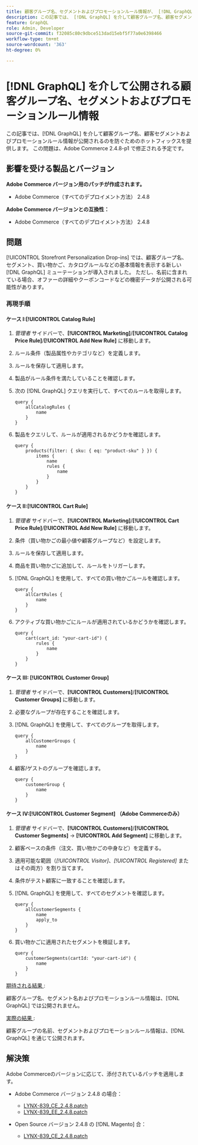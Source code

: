 ```yaml
---
title: 顧客グループ名、セグメントおよびプロモーションルール情報が、 [!DNL GraphQL] の方法で公開される。
description: この記事では、 [!DNL GraphQL] を介して顧客グループ名、顧客セグメントおよびプロモーションルール情報が公開されるのを防ぐためのホットフィックスを提供します。
feature: GraphQL
role: Admin, Developer
source-git-commit: f32085c80c9dbce513dad15ebf5f77a0e6398466
workflow-type: tm+mt
source-wordcount: '363'
ht-degree: 0%

---
```



# [!DNL GraphQL] を介して公開される顧客グループ名、セグメントおよびプロモーションルール情報

この記事では、[!DNL GraphQL] を介して顧客グループ名、顧客セグメントおよびプロモーションルール情報が公開されるのを防ぐためのホットフィックスを提供します。 この問題は、Adobe Commerce 2.4.8-p1 で修正される予定です。

## 影響を受ける製品とバージョン

**Adobe Commerce バージョン用のパッチが作成されます。**

* Adobe Commerce（すべてのデプロイメント方法） 2.4.8

**Adobe Commerce バージョンとの互換性：**

* Adobe Commerce（すべてのデプロイメント方法） 2.4.8

## 問題

[!UICONTROL Storefront Personalization Drop-ins] では、顧客グループ名、セグメント、買い物かご、カタログルールなどの基本情報を表示する新しい [!DNL GraphQL] ミューテーションが導入されました。 ただし、名前に含まれている場合、オファーの詳細やクーポンコードなどの機密データが公開される可能性があります。

### 再現手順

#### ケース I:[!UICONTROL Catalog Rule]

1. *管理者* サイドバーで、**[!UICONTROL Marketing]**/**[!UICONTROL Catalog Price Rule]**/**[!UICONTROL Add New Rule]** に移動します。
1. ルール条件（製品属性やカテゴリなど）を定義します。
1. ルールを保存して適用します。
1. 製品がルール条件を満たしていることを確認します。
1. 次の [!DNL GraphQL] クエリを実行して、すべてのルールを取得します。

   ```
   query {
       allCatalogRules {
           name
       }
   }
   ```

1. 製品をクエリして、ルールが適用されるかどうかを確認します。

   ```
   query {
       products(filter: { sku: { eq: "product-sku" } }) {
           items {
               name
               rules {
                   name
               }
           }
       }
   }
   ```

#### ケース II:[!UICONTROL Cart Rule]

1. *管理者* サイドバーで、**[!UICONTROL Marketing]**/**[!UICONTROL Cart Price Rule]**/**[!UICONTROL Add New Rule]** に移動します。
1. 条件（買い物かごの最小値や顧客グループなど）を設定します。
1. ルールを保存して適用します。
1. 商品を買い物かごに追加して、ルールをトリガーします。
1. [!DNL GraphQL] を使用して、すべての買い物かごルールを確認します。

   ```
   query {
       allCartRules {
           name
       }
   }
   ```

1. アクティブな買い物かごにルールが適用されているかどうかを確認します。

   ```
   query {
       cart(cart_id: "your-cart-id") {
           rules {
               name
           }
       }
   }
   ```

#### ケース III: [!UICONTROL Customer Group]

1. *管理者* サイドバーで、**[!UICONTROL Customers]**/**[!UICONTROL Customer Groups]** に移動します。
1. 必要なグループが存在することを確認します。
1. [!DNL GraphQL] を使用して、すべてのグループを取得します。

   ```
   query {
       allCustomerGroups {
           name
       }
   }
   ```

1. 顧客/ゲストのグループを確認します。

   ```
   query {
       customerGroup {
           name
       }
   }
   ```

#### ケース IV:[!UICONTROL Customer Segment] （Adobe Commerceのみ）

1. *管理者* サイドバーで、**[!UICONTROL Customers]**/**[!UICONTROL Customer Segments]** → **[!UICONTROL Add Segment]** に移動します。
1. 顧客ベースの条件（注文、買い物かごの中身など）を定義する。
1. 適用可能な範囲（*[!UICONTROL Visitor]*、*[!UICONTROL Registered]* またはその両方）を割り当てます。
1. 条件がテスト顧客に一致することを確認します。
1. [!DNL GraphQL] を使用して、すべてのセグメントを確認します。

   ```
   query {
       allCustomerSegments {
           name
           apply_to
       }
   }
   ```

1. 買い物かごに適用されたセグメントを検証します。

   ```
   query {
       customerSegments(cartId: "your-cart-id") {
           name
       }
   }
   ```

<u> 期待される結果 </u>:

顧客グループ名、セグメント名およびプロモーションルール情報は、[!DNL GraphQL] では公開されません。

<u> 実際の結果 </u>:

顧客グループの名前、セグメントおよびプロモーションルール情報は、[!DNL GraphQL] を通じて公開されます。

## 解決策

Adobe Commerceのバージョンに応じて、添付されているパッチを適用します。

* Adobe Commerce バージョン 2.4.8 の場合：

   * [LYNX-839_CE_2.4.8.patch](assets/LYNX-839_CE_2.4.8.patch.zip)
   * [LYNX-839_EE_2.4.8.patch](assets/LYNX-839_EE_2.4.8.patch.zip)

* Open Source バージョン 2.4.8 の [!DNL Magento] 合：

   * [LYNX-839_CE_2.4.8.patch](assets/LYNX-839_CE_2.4.8.patch.zip)
